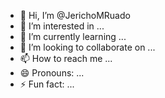 - 👋 Hi, I’m @JerichoMRuado
- 👀 I’m interested in ...
- 🌱 I’m currently learning ...
- 💞️ I’m looking to collaborate on ...
- 📫 How to reach me ...
- 😄 Pronouns: ...
- ⚡ Fun fact: ...

<!---
JerichoMRuado/JerichoMRuado is a ✨ special ✨ repository because its `README.md` (this file) appears on your GitHub profile.
You can click the Preview link to take a look at your changes.
--->
